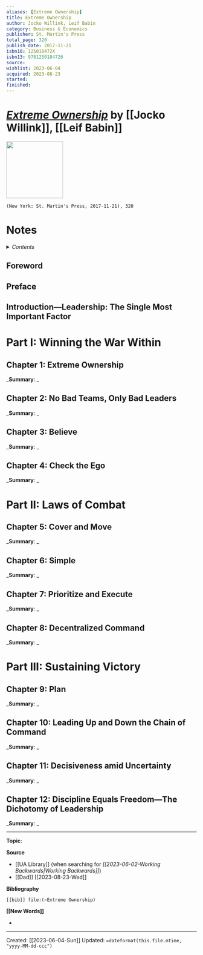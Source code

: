 ```yaml
---
aliases: [Extreme Ownership]
title: Extreme Ownership
author: Jocko Willink, Leif Babin
category: Business & Economics
publisher: St. Martin's Press
total_page: 320
publish_date: 2017-11-21
isbn10: 125018472X
isbn13: 9781250184726
source: 
wishlist: 2023-06-04
acquired: 2023-08-23
started: 
finished: 
---
```

# *[Extreme Ownership]()* by [[Jocko Willink]], [[Leif Babin]]

<img src="http://books.google.com/books/content?id=tpspDwAAQBAJ&printsec=frontcover&img=1&zoom=1&edge=curl&source=gbs_api" width=150>

`(New York: St. Martin's Press, 2017-11-21), 320`


# Notes

<details>
 <summary><i>Contents</i></summary>
<!-- MarkdownTOC autolink="true" -->

<!-- /MarkdownTOC -->
</details>

## Foreword


## Preface 


## Introduction—Leadership: The Single Most Important Factor

# Part I: Winning the War Within

## Chapter 1: Extreme Ownership
_**Summary**: _



## Chapter 2: No Bad Teams, Only Bad Leaders
_**Summary**: _



## Chapter 3: Believe
_**Summary**: _



## Chapter 4: Check the Ego
_**Summary**: _



# Part II: Laws of Combat

## Chapter 5: Cover and Move
_**Summary**: _



## Chapter 6: Simple
_**Summary**: _



## Chapter 7: Prioritize and Execute
_**Summary**: _



## Chapter 8: Decentralized Command 
_**Summary**: _



# Part III: Sustaining Victory

## Chapter 9: Plan
_**Summary**: _



## Chapter 10: Leading Up and Down the Chain of Command
_**Summary**: _



## Chapter 11: Decisiveness amid Uncertainty
_**Summary**: _



## Chapter 12: Discipline Equals Freedom—The Dichotomy of Leadership
_**Summary**: _




--- 
**Topic**: 

**Source**
- [[UA Library]] (when searching for *[[2023-06-02-Working Backwards|Working Backwards]]*)
- [[Dad]] [[2023-08-23-Wed]]

**Bibliography**

```query
[[bib]] file:(~Extreme Ownership)
```
 

**[[New Words]]**

- 

---
Created: [[2023-06-04-Sun]]
Updated: `=dateformat(this.file.mtime, "yyyy-MM-dd-ccc")`